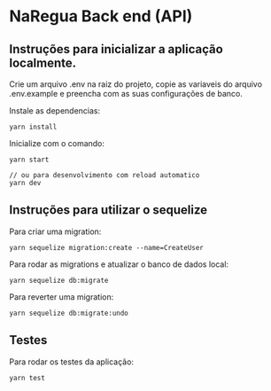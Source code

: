 # NaRegua Back end (API)

## Instruções para inicializar a aplicação localmente.

Crie um arquivo .env na raiz do projeto, copie as variaveis do arquivo .env.example e preencha com as suas configurações de banco.

Instale as dependencias:

```
yarn install
```

Inicialize com o comando:

```
yarn start

// ou para desenvolvimento com reload automatico
yarn dev
```

## Instruções para utilizar o sequelize

Para criar uma migration:

```
yarn sequelize migration:create --name=CreateUser
```

Para rodar as migrations e atualizar o banco de dados local:

```
yarn sequelize db:migrate
```

Para reverter uma migration:

```
yarn sequelize db:migrate:undo
```

## Testes

Para rodar os testes da aplicação:

```
yarn test
```
